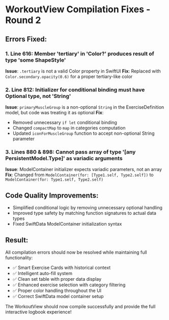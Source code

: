 # WorkoutView Compilation Fixes - Round 2

## Errors Fixed:

### 1. Line 616: Member 'tertiary' in 'Color?' produces result of type 'some ShapeStyle'
**Issue**: `.tertiary` is not a valid Color property in SwiftUI
**Fix**: Replaced with `Color.secondary.opacity(0.6)` for a proper tertiary-like color

### 2. Line 812: Initializer for conditional binding must have Optional type, not 'String'
**Issue**: `primaryMuscleGroup` is a non-optional `String` in the ExerciseDefinition model, but code was treating it as optional
**Fix**: 
- Removed unnecessary `if let` conditional binding
- Changed `compactMap` to `map` in categories computation
- Updated `iconForMuscleGroup` function to accept non-optional String parameter

### 3. Lines 880 & 898: Cannot pass array of type '[any PersistentModel.Type]' as variadic arguments
**Issue**: ModelContainer initializer expects variadic parameters, not an array
**Fix**: Changed from `ModelContainer(for: [Type1.self, Type2.self])` to `ModelContainer(for: Type1.self, Type2.self)`

## Code Quality Improvements:
- Simplified conditional logic by removing unnecessary optional handling
- Improved type safety by matching function signatures to actual data types
- Fixed SwiftData ModelContainer initialization syntax

## Result:
All compilation errors should now be resolved while maintaining full functionality:
- ✅ Smart Exercise Cards with historical context
- ✅ Intelligent auto-fill system 
- ✅ Clean set table with proper data display
- ✅ Enhanced exercise selection with category filtering
- ✅ Proper color handling throughout the UI
- ✅ Correct SwiftData model container setup

The WorkoutView should now compile successfully and provide the full interactive logbook experience!